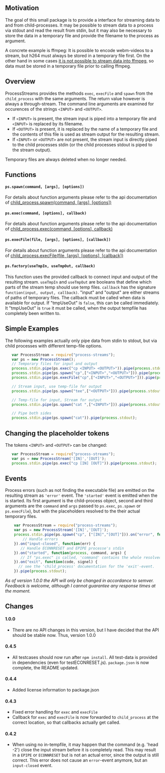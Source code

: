 Motivation
----------

The goal of this small package is to provide a interface for streaming data to
and from child-processes. It may be possible to stream data to a process via stdout
and read the result from stdin, but it may also be necessary to store the data in a
temporary file and provide the filename to the process as argument.

A concrete example is ffmpeg: It is possible to encode webm-videos to a stream,
but h264 must always be stored in a temporary file first. On the other hand in some cases
[it is not possible to stream data into ffmpeg](http://superuser.com/questions/822500/pipe-issue-with-ffmpeg),
so data must be stored in a temporary file prior to calling ffmpeg.



Overview
--------

ProcessStreams provides the methods `exec`, `execFile` and `spawn` from the `child_process` with the same arguments.
The return value however is always a through-stream. The command line arguments are examined for occurences of
the strings `<INPUT>` and `<OUTPUT>`.

 * If `<INPUT>` is present, the stream input is piped into a temporary file and `<INPUT>` is replaced by its filename.
 * If `<OUTPUT>` is present, it is replaced by the name of a temporary file and the contents of this file is
 used as stream output for the resulting stream.
 * If `<INPUT>` or `<OUTPUT>` are not present, the stream input is directly piped to the child processes stdin
 (or the child processes stdout is piped to the stream output).

Temporary files are always deleted when no longer needed.

Functions
---------

#### `ps.spawn(command, [args], [options])`

For details about function arguments please refer to the api documentation of
[child_process.spawn(command, [args], [options])](http://nodejs.org/api/child_process.html#child_process_child_process_spawn_command_args_options)


#### `ps.exec(command, [options], callback)`

For details about function arguments please refer to the api documentation of
[child_process.exec(command, [options], callback)](http://nodejs.org/api/child_process.html#child_process_child_process_exec_command_options_callback)


#### `ps.execFile(file, [args], [options], [callback])`

For details about function arguments please refer to the api documentation of
[child_process.execFile(file, [args], [options], [callback])](http://nodejs.org/api/child_process.html#child_process_child_process_execfile_file_args_options_callback)

#### `ps.factory(useTmpIn, useTmpOut, callback)`

This function uses the provided callback to connect input and output of the resulting stream. `useTmpIn` and `useTmpOut` are booleans that define which
parts of the stream temp should use temp files.
`callback` has the signature `function(input, output, callback)`. "input" and "output" are either streams of paths of temporary files. The callback must
be called when data is available for output. If "tmpUseOut" is `false`, this can be called immediately. It "tmpUseOut" is `true` it must be called, when the
output tempfile has completely been written to.

Simple Examples
--------

The following examples actually only pipe data from stdin to stdout, but via child processes with different temp-file options.

``` js
   var ProcessStream = require("process-streams");
   var ps = new ProcessStream();
   // Temporary files for input and output
   process.stdin.pipe(ps.exec("cp <INPUT> <OUTPUT>")).pipe(process.stdout);
   process.stdin.pipe(ps.spawn("cp",["<INPUT>","<OUTPUT>"])).pipe(process.stdout);
   process.stdin.pipe(ps.execFile("cp",["<INPUT>","<OUTPUT>"])).pipe(process.stdout);

   // Stream input, use temp-file for output
   process.stdin.pipe(ps.spawn("tee",["<OUTPUT>"])).pipe(process.stdout);

   // Temp-file for input, Stream for output
   process.stdin.pipe(ps.spawn("cat ",["<INPUT>"])).pipe(process.stdout);

   // Pipe both sides
   process.stdin.pipe(ps.spawn("cat")).pipe(process.stdout);
```

Changing the placeholder tokens
-------------------------------
The tokens `<INPUT>` and `<OUTPUT>` can be changed:

``` js
   var ProcessStream = require("process-streams");
   var ps = new ProcessStream('[IN]','[OUT]');
   process.stdin.pipe(ps.exec("cp [IN] [OUT]")).pipe(process.stdout);
```

Events
------
Process errors (such as not finding the executable file) are emitted on the resulting stream as `'error'` event.
The `'started'` event is emitted when the is started. Its first argument is the child-process object, second and
third arguments are the `command` and `args` passed to `ps.exec`, `ps.spawn` or `ps.execFile`), but with the
placeholders resolved to the their actual temporary files.

``` js
    var ProcessStream = require("process-streams");
    var ps = new ProcessStream('[IN]','[OUT]');
    process.stdin.pipe(ps.spawn("cp", ["[IN]","[OUT]"])).on("error", function(err) {
        // Handle errors
    }).on("input-closed", function(err) {
       // Handle ECONNRESET and EPIPE processe's stdin
    }).on("started", function(process, command, args) {
       // If "ps.exec" is called, 'command' contains the whole resolved command and 'args' is undefined.
    }).on("exit", function(code, signel) {
      // see the 'child_process' documentation for the 'exit'-event.
    }).pipe(process.stdout);
```

*As of version 1.0.0 the API will only be changed in accordance to semver. Feedback is welcome, although I cannot guarantee any response times at the moment.*


Changes
--------
#### 1.0.0

  * There are no API changes in this version, but I have decided that the API should be stable now. Thus, version 1.0.0

#### 0.4.5

  * All testcases should now run after `npm install`. All test-data is provided in dependencies (even for testECONRESET.js).
    `package.json` is now complete, the README updated.

#### 0.4.4

  * Added license information to package.json

#### 0.4.3

  * Fixed error handling for `exec` and `execFile`
  * Callback for `exec` and `execFile` is now forwarded to `child_process`
    at the correct location, so that callbacks actually get called.

#### 0.4.2
  * When using no in-tempfile, it may happen that the command (e.g. 'head -2') close the input stream before it is
    completely read. This may result in a `EPIPE` or `ECONNRESET` but is not an actual error, since the output is
    still correct. This error does not cause an `error`-event anymore, but an `input-closed` event.

